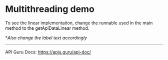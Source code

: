 # Multithreading demo
To see the linear implementation, change the runnable used in the main method to the getApiDataLinear method.

**Also change the label text accordingly*

---
API Guru Docs: https://apis.guru/api-doc/